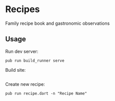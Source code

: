 # Recipes
Family recipe book and gastronomic observations

## Usage

Run dev server:
```
pub run build_runner serve
```

Build site:
```
```

Create new recipe:
```
pub run recipe.dart -n "Recipe Name"
```
